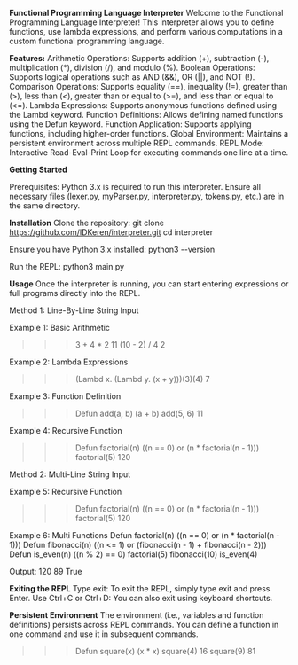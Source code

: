**Functional Programming Language Interpreter**
Welcome to the Functional Programming Language Interpreter! 
This interpreter allows you to define functions, use lambda expressions, and perform various computations in a custom functional programming language.

**Features:**
Arithmetic Operations: Supports addition (+), subtraction (-), multiplication (*), division (/), and modulo (%).
Boolean Operations: Supports logical operations such as AND (&&), OR (||), and NOT (!).
Comparison Operations: Supports equality (==), inequality (!=), greater than (>), less than (<), greater than or equal to (>=), and less than or equal to (<=).
Lambda Expressions: Supports anonymous functions defined using the Lambd keyword.
Function Definitions: Allows defining named functions using the Defun keyword.
Function Application: Supports applying functions, including higher-order functions.
Global Environment: Maintains a persistent environment across multiple REPL commands.
REPL Mode: Interactive Read-Eval-Print Loop for executing commands one line at a time.

**Getting Started**

Prerequisites:
Python 3.x is required to run this interpreter.
Ensure all necessary files (lexer.py, myParser.py, interpreter.py, tokens.py, etc.) are in the same directory.

**Installation**
Clone the repository:
git clone https://github.com/IDKeren/interpreter.git
cd interpreter

Ensure you have Python 3.x installed:
python3 --version

Run the REPL:
python3 main.py

**Usage**
Once the interpreter is running, you can start entering expressions or full programs directly into the REPL.

Method 1: Line-By-Line String Input

Example 1: Basic Arithmetic
>>> 3 + 4 * 2
11
>>> (10 - 2) / 4
2

Example 2: Lambda Expressions
>>> (Lambd x. (Lambd y. (x + y)))(3)(4)
7

Example 3: Function Definition
>>> Defun add(a, b) (a + b)
>>> add(5, 6)
11

Example 4: Recursive Function
>>> Defun factorial(n) ((n == 0) or (n * factorial(n - 1)))
>>> factorial(5)
120

Method 2: Multi-Line String Input

Example 5: Recursive Function
>>> Defun factorial(n)
 ((n == 0) or (n * factorial(n - 1)))
 factorial(5)
120

Example 6: Multi Functions
Defun factorial(n) 
((n == 0) or (n * factorial(n - 1))) 
Defun fibonacci(n)
((n <= 1) or (fibonacci(n - 1) + fibonacci(n - 2)))
Defun is_even(n)
  ((n % 2) == 0)
factorial(5)
fibonacci(10)
is_even(4)

Output:
120
89
True

**Exiting the REPL**
Type exit: To exit the REPL, simply type exit and press Enter.
Use Ctrl+C or Ctrl+D: You can also exit using keyboard shortcuts.

**Persistent Environment**
The environment (i.e., variables and function definitions) persists across REPL commands. 
You can define a function in one command and use it in subsequent commands.

>>> Defun square(x) (x * x)
>>> square(4)
16
>>> square(9)
81
